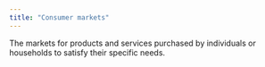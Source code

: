 ```yaml
---
title: "Consumer markets"
---
```

The markets for products and services purchased by individuals or households to satisfy their specific needs.

